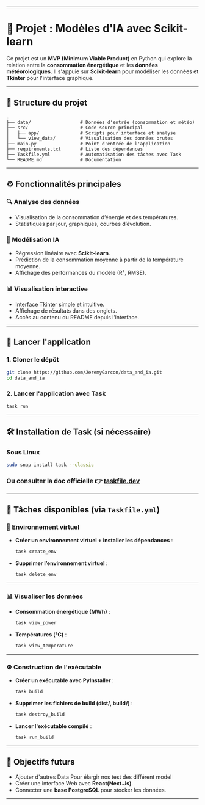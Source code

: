
---

# 🧠 Projet : Modèles d'IA avec Scikit-learn  

Ce projet est un **MVP (Minimum Viable Product)** en Python qui explore la relation entre la **consommation énergétique** et les **données météorologiques**. Il s'appuie sur **Scikit-learn** pour modéliser les données et **Tkinter** pour l'interface graphique.  

---

## 📁 Structure du projet  

```plaintext
.
├── data/                  # Données d'entrée (consommation et météo)
├── src/                   # Code source principal
│   ├── app/               # Scripts pour interface et analyse
│   └── view_data/         # Visualisation des données brutes
├── main.py                # Point d'entrée de l'application
├── requirements.txt       # Liste des dépendances
├── Taskfile.yml           # Automatisation des tâches avec Task
└── README.md              # Documentation
```

---

## ⚙️ Fonctionnalités principales  

### 🔍 Analyse des données  
- Visualisation de la consommation d’énergie et des températures.  
- Statistiques par jour, graphiques, courbes d’évolution.

### 🤖 Modélisation IA  
- Régression linéaire avec **Scikit-learn**.  
- Prédiction de la consommation moyenne à partir de la température moyenne.  
- Affichage des performances du modèle (R², RMSE).  

### 📊 Visualisation interactive  
- Interface Tkinter simple et intuitive.  
- Affichage de résultats dans des onglets.  
- Accès au contenu du README depuis l’interface.  

---

## 🚀 Lancer l'application  

### 1. Cloner le dépôt  
```bash
git clone https://github.com/JeremyGarcon/data_and_ia.git
cd data_and_ia
```

### 2. Lancer l'application avec Task  
```bash
task run
```

---

## 🛠️ Installation de Task (si nécessaire)

### Sous Linux  
```bash
sudo snap install task --classic
```

### Ou consulter la doc officielle 👉 [taskfile.dev](https://taskfile.dev/installation/)

---

## 🔄 Tâches disponibles (via `Taskfile.yml`)  

### 🔧 Environnement virtuel  
- **Créer un environnement virtuel + installer les dépendances** :  
  ```bash
  task create_env
  ```

- **Supprimer l’environnement virtuel** :  
  ```bash
  task delete_env
  ```

---

### 📊 Visualiser les données  
- **Consommation énergétique (MWh)** :  
  ```bash
  task view_power
  ```

- **Températures (°C)** :  
  ```bash
  task view_temperature
  ```

---

### ⚙️ Construction de l'exécutable  
- **Créer un exécutable avec PyInstaller** :  
  ```bash
  task build
  ```

- **Supprimer les fichiers de build (dist/, build/)** :  
  ```bash
  task destroy_build
  ```

- **Lancer l'exécutable compilé** :  
  ```bash
  task run_build
  ```

---

## 🎯 Objectifs futurs  

- Ajouter d'autres Data Pour élargir nos test des différent model  
- Créer une interface Web avec **React(Next.Js)**.  
- Connecter une **base PostgreSQL** pour stocker les données.  

---

